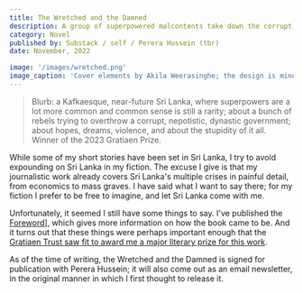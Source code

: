 ```yaml
---
title: The Wretched and the Damned
description: A group of superpowered malcontents take down the corrupt, nepotistic government of Sri Lanka.
category: Novel
published by: Substack / self / Perera Hussein (tbr) 
date: November, 2022

image: '/images/wretched.png'
image_caption: 'Cover elements by Akila Weerasinghe; the design is mine and not yet final.'
---
```


>Blurb: a Kafkaesque, near-future Sri Lanka, where superpowers are a lot more common and common sense is still a rarity; about a bunch of rebels trying to overthrow a corrupt, nepotistic, dynastic government; about hopes, dreams, violence, and about the stupidity of it all. Winner of the 2023 Gratiaen Prize.

While some of my short stories have been set in Sri Lanka, I try to avoid expounding on Sri Lanka in my fiction. The excuse I give is that my journalistic work already covers Sri Lanka's multiple crises in painful detail, from economics to mass graves. I have said what I want to say there; for my fiction I prefer to be free to imagine, and let Sri Lanka come with me.

Unfortunately, it seemed I still have some things to say. I've published the [Foreword](/note/2022-11-Foreword-to-Wretched)], which gives more information on how the book came to be. And it turns out that these things were perhaps important enough that the [Gratiaen Trust saw fit to award me a major literary prize for this work](https://www.gratiaen.com/archives/the-30th-gratiaen-prize-report-and-winner-citations). 


As of the time of writing, the Wretched and the Damned is signed for publication with Perera Hussein; it will also come out as an email newsletter, in the original manner in which I first thought to release it.  

